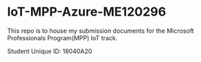 # IoT-MPP-Azure-ME120296
This repo is to house my submission documents for the Microsoft Professionals Program(MPP) IoT track.

Student Unique ID: 18040A20